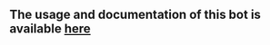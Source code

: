 ## The usage and documentation of this bot is available [here](https://joshelementoid.github.io/Simbad_Bot/)
